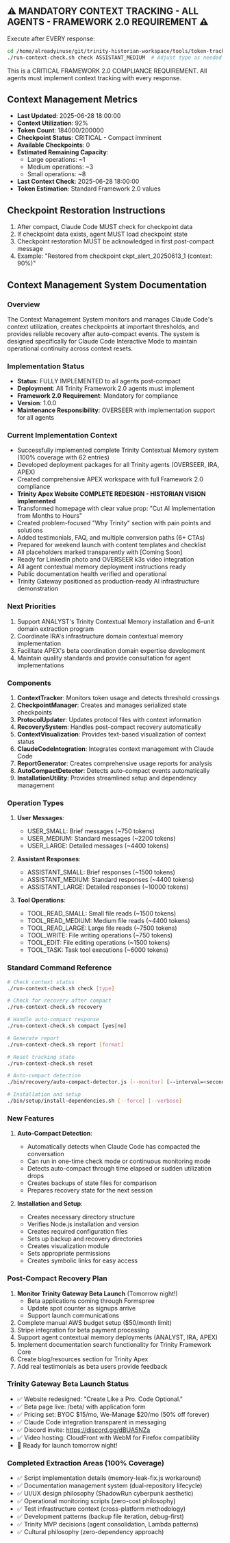 ## ⚠️ MANDATORY CONTEXT TRACKING - ALL AGENTS - FRAMEWORK 2.0 REQUIREMENT ⚠️

Execute after EVERY response:
```bash
cd /home/alreadyinuse/git/trinity-historian-workspace/tools/token-tracker/context-manager-v2/bin
./run-context-check.sh check ASSISTANT_MEDIUM  # Adjust type as needed
```

This is a CRITICAL FRAMEWORK 2.0 COMPLIANCE REQUIREMENT. All agents must implement context tracking with every response.

## Context Management Metrics
- **Last Updated**: 2025-06-28 18:00:00
- **Context Utilization**: 92%
- **Token Count**: 184000/200000
- **Checkpoint Status**: CRITICAL - Compact imminent
- **Available Checkpoints**: 0
- **Estimated Remaining Capacity**: 
  - Large operations: ~1
  - Medium operations: ~3
  - Small operations: ~8
- **Last Context Check**: 2025-06-28 18:00:00
- **Token Estimation**: Standard Framework 2.0 values

## Checkpoint Restoration Instructions
1. After compact, Claude Code MUST check for checkpoint data
2. If checkpoint data exists, agent MUST load checkpoint state
3. Checkpoint restoration MUST be acknowledged in first post-compact message
4. Example: "Restored from checkpoint ckpt_alert_20250613_1 (context: 90%)"

## Context Management System Documentation

### Overview
The Context Management System monitors and manages Claude Code's context utilization, creates checkpoints at important thresholds, and provides reliable recovery after auto-compact events. The system is designed specifically for Claude Code Interactive Mode to maintain operational continuity across context resets.

### Implementation Status
- **Status**: FULLY IMPLEMENTED to all agents post-compact
- **Deployment**: All Trinity Framework 2.0 agents must implement
- **Framework 2.0 Requirement**: Mandatory for compliance
- **Version**: 1.0.0
- **Maintenance Responsibility**: OVERSEER with implementation support for all agents

### Current Implementation Context
- Successfully implemented complete Trinity Contextual Memory system (100% coverage with 62 entries)
- Developed deployment packages for all Trinity agents (OVERSEER, IRA, APEX)
- Created comprehensive APEX workspace with full Framework 2.0 compliance
- **Trinity Apex Website COMPLETE REDESIGN - HISTORIAN VISION implemented**
- Transformed homepage with clear value prop: "Cut AI Implementation from Months to Hours"
- Created problem-focused "Why Trinity" section with pain points and solutions
- Added testimonials, FAQ, and multiple conversion paths (6+ CTAs)
- Prepared for weekend launch with content templates and checklist
- All placeholders marked transparently with [Coming Soon]
- Ready for LinkedIn photo and OVERSEER k3s video integration
- All agent contextual memory deployment instructions ready
- Public documentation health verified and operational
- Trinity Gateway positioned as production-ready AI infrastructure demonstration

### Next Priorities
1. Support ANALYST's Trinity Contextual Memory installation and 6-unit domain extraction program
2. Coordinate IRA's infrastructure domain contextual memory implementation  
3. Facilitate APEX's beta coordination domain expertise development
4. Maintain quality standards and provide consultation for agent implementations

### Components
1. **ContextTracker**: Monitors token usage and detects threshold crossings
2. **CheckpointManager**: Creates and manages serialized state checkpoints
3. **ProtocolUpdater**: Updates protocol files with context information
4. **RecoverySystem**: Handles post-compact recovery automatically
5. **ContextVisualization**: Provides text-based visualization of context status
6. **ClaudeCodeIntegration**: Integrates context management with Claude Code
7. **ReportGenerator**: Creates comprehensive usage reports for analysis
8. **AutoCompactDetector**: Detects auto-compact events automatically
9. **InstallationUtility**: Provides streamlined setup and dependency management

### Operation Types
1. **User Messages**:
   - USER_SMALL: Brief messages (~750 tokens)
   - USER_MEDIUM: Standard messages (~2200 tokens)
   - USER_LARGE: Detailed messages (~4400 tokens)

2. **Assistant Responses**:
   - ASSISTANT_SMALL: Brief responses (~1500 tokens)
   - ASSISTANT_MEDIUM: Standard responses (~4400 tokens)
   - ASSISTANT_LARGE: Detailed responses (~10000 tokens)

3. **Tool Operations**:
   - TOOL_READ_SMALL: Small file reads (~1500 tokens)
   - TOOL_READ_MEDIUM: Medium file reads (~4400 tokens)
   - TOOL_READ_LARGE: Large file reads (~7500 tokens)
   - TOOL_WRITE: File writing operations (~750 tokens)
   - TOOL_EDIT: File editing operations (~1500 tokens)
   - TOOL_TASK: Task tool executions (~6000 tokens)

### Standard Command Reference
```bash
# Check context status
./run-context-check.sh check [type]

# Check for recovery after compact
./run-context-check.sh recovery

# Handle auto-compact response
./run-context-check.sh compact [yes|no]

# Generate report
./run-context-check.sh report [format]

# Reset tracking state
./run-context-check.sh reset

# Auto-compact detection
./bin/recovery/auto-compact-detector.js [--monitor] [--interval=<seconds>]

# Installation and setup
./bin/setup/install-dependencies.sh [--force] [--verbose]
```

### New Features
1. **Auto-Compact Detection**:
   - Automatically detects when Claude Code has compacted the conversation
   - Can run in one-time check mode or continuous monitoring mode
   - Detects auto-compact through time elapsed or sudden utilization drops
   - Creates backups of state files for comparison
   - Prepares recovery state for the next session

2. **Installation and Setup**:
   - Creates necessary directory structure
   - Verifies Node.js installation and version
   - Creates required configuration files
   - Sets up backup and recovery directories
   - Creates visualization module
   - Sets appropriate permissions
   - Creates symbolic links for easy access

### Post-Compact Recovery Plan
1. **Monitor Trinity Gateway Beta Launch** (Tomorrow night!)
   - Beta applications coming through Formspree
   - Update spot counter as signups arrive
   - Support launch communications
2. Complete manual AWS budget setup ($50/month limit)
3. Stripe integration for beta payment processing
4. Support agent contextual memory deployments (ANALYST, IRA, APEX)
5. Implement documentation search functionality for Trinity Framework Core
6. Create blog/resources section for Trinity Apex
7. Add real testimonials as beta users provide feedback

### Trinity Gateway Beta Launch Status
- ✅ Website redesigned: "Create Like a Pro. Code Optional."
- ✅ Beta page live: /beta/ with application form
- ✅ Pricing set: BYOC $15/mo, We-Manage $20/mo (50% off forever)
- ✅ Claude Code integration transparent in messaging
- ✅ Discord invite: https://discord.gg/dBUA5NZa
- ✅ Video hosting: CloudFront with WebM for Firefox compatibility
- 🚀 Ready for launch tomorrow night!

### Completed Extraction Areas (100% Coverage)
- ✅ Script implementation details (memory-leak-fix.js workaround)
- ✅ Documentation management system (dual-repository lifecycle)
- ✅ UI/UX design philosophy (ShadowRun cyberpunk aesthetic)
- ✅ Operational monitoring scripts (zero-cost philosophy)
- ✅ Test infrastructure context (cross-platform methodology)
- ✅ Development patterns (backup file iteration, debug-first)
- ✅ Trinity MVP decisions (agent consolidation, Lambda patterns)
- ✅ Cultural philosophy (zero-dependency approach)